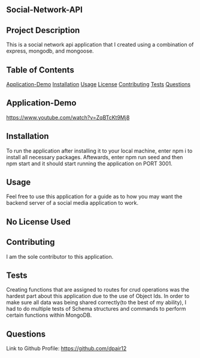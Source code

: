 ## Social-Network-API

## Project Description

This is a social network api application that I created using a combination of express, mongodb, and mongoose.

## Table of Contents

[Application-Demo](#Application-Demo)
[Installation](#Installation)
[Usage](#Usage)
[License](#License)
[Contributing](#Contributing)
[Tests](#Tests)
[Questions](#Questions)


## Application-Demo

https://www.youtube.com/watch?v=ZqBTcKt9Mj8

## Installation

To run the application after installing it to your local machine, enter npm i to install all necessary packages. Aftewards, enter npm run seed and then npm start and it should start running the application on PORT 3001.

## Usage

Feel free to use this application for a guide as to how you may want the backend server of a social media application to work.

## No License Used

## Contributing

I am the sole contributor to this application.

## Tests

Creating functions that are assigned to routes for crud operations was the hardest part about this application due to the use of Object Ids. In order to make sure all data was being shared correctly(to the best of my ability), I had to do multiple tests of Schema structures and commands to perform certain functions within MongoDB.

## Questions

Link to Github Profile: https://github.com/dpair12

